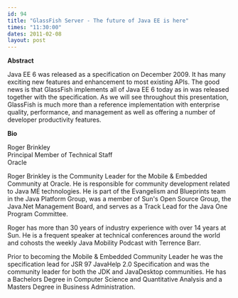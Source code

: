 ```yaml
---
id: 94
title: "GlassFish Server - The future of Java EE is here"
times: "11:30:00"
dates: 2011-02-08
layout: post
---
```

 **Abstract**

Java EE 6 was released as a specification on December 2009. It has many exciting new features and enhancement to most existing APIs. The good news is that GlassFish implements all of Java EE 6 today as in was released together with the specification. As we will see throughout this presentation, GlassFish is much more than a reference implementation with enterprise quality, performance, and management as well as offering a number of developer productivity features.

**Bio**

Roger Brinkley  
Principal Member of Technical Staff  
Oracle   
  
Roger Brinkley is the Community Leader for the Mobile & Embedded Community at Oracle. He is responsible for community development related to Java ME technologies. He is part of the Evangelism and Blueprints team in the Java Platform Group, was a member of Sun's Open Source Group, the Java.Net Management Board, and serves as a Track Lead for the Java One Program Committee.   
  
Roger has more than 30 years of industry experience with over 14 years at Sun. He is a frequent speaker at technical conferences around the world and cohosts the weekly Java Mobility Podcast with Terrence Barr.   
  
Prior to becoming the Mobile & Embedded Community Leader he was the specification lead for JSR 97 JavaHelp 2.0 Specification and was the community leader for both the JDK and JavaDesktop communities. He has a Bachelors Degree in Computer Science and Quantitative Analysis and a Masters Degree in Business Administration.

